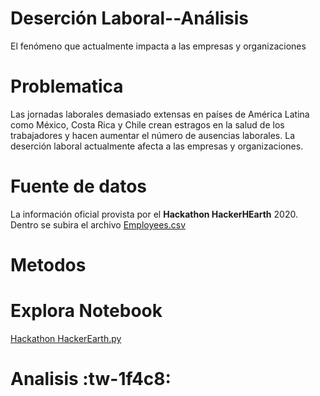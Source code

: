 # Deserción Laboral--Análisis
El fenómeno que actualmente impacta a las empresas y organizaciones 
# Problematica
Las jornadas laborales demasiado extensas en países de América Latina como México, Costa Rica y Chile crean estragos en la salud de los trabajadores y hacen aumentar el número de ausencias laborales.
La deserción laboral actualmente afecta a las empresas y organizaciones.
# Fuente de datos  
La información oficial provista por el **Hackathon HackerHEarth**  2020. 
Dentro se subira el archivo   [Employees.csv](https://github.com/ESmithE/Deserci-n-Laboral--Analisis/blob/master/Employees.csv)
# Metodos

# Explora Notebook
[Hackathon HackerEarth.py](https://colab.research.google.com/drive/1kF8XY-KkEZgBLTfvyl-Ft0pJModdrJdl?usp=sharing)

# Analisis :tw-1f4c8:
